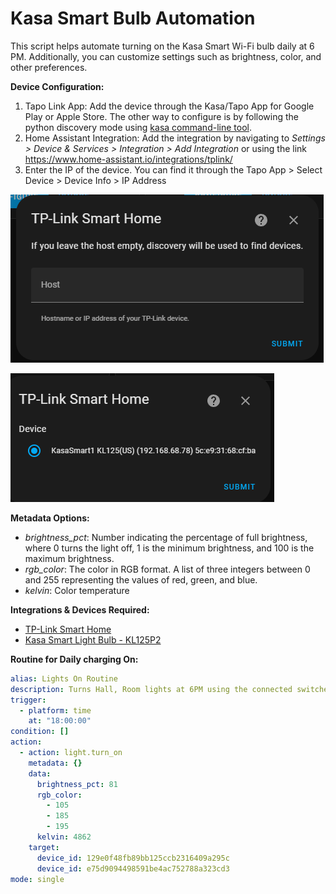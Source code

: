 # Kasa Smart Bulb Automation
This script helps automate turning on the Kasa Smart Wi-Fi bulb daily at 6 PM. Additionally, you can customize settings such as brightness, color, and other preferences.

**Device Configuration:**
1. Tapo Link App: Add the device through the Kasa/Tapo App for Google Play or Apple Store. The other way to configure is by following the python discovery mode using [kasa command-line tool](https://python-kasa.readthedocs.io/en/latest/cli.html#provisioning). 
2. Home Assistant Integration: Add the integration by navigating to *Settings > Device & Services > Integration > Add Integration* or using the link https://www.home-assistant.io/integrations/tplink/
3. Enter the IP of the device. You can find it through the Tapo App > Select Device > Device Info > IP Address

![Step 1](/images/AddingTapoDevice-1.png)

![Step 2](/images/AddingTapoDevice-2.png)


**Metadata Options:**
- *brightness_pct*: Number indicating the percentage of full brightness, where 0 turns the light off, 1 is the minimum brightness, and 100 is the maximum brightness.
- *rgb_color*: The color in RGB format. A list of three integers between 0 and 255 representing the values of red, green, and blue.
- *kelvin*: Color temperature

**Integrations & Devices Required:** 
- [TP-Link Smart Home](https://www.home-assistant.io/integrations/tplink)
- [Kasa Smart Light Bulb - KL125P2](https://www.amazon.ca/Kasa-Smart-Compatible-KL125P2-Multicolour/dp/B08TB6VXFL/)

**Routine for Daily charging On:**
```yaml
alias: Lights On Routine
description: Turns Hall, Room lights at 6PM using the connected switches
trigger:
  - platform: time
    at: "18:00:00"
condition: []
action:
  - action: light.turn_on
    metadata: {}
    data:
      brightness_pct: 81
      rgb_color:
        - 105
        - 185
        - 195
      kelvin: 4862
    target:
      device_id: 129e0f48fb89bb125ccb2316409a295c
      device_id: e75d9094498591be4ac752788a323cd3
mode: single
```